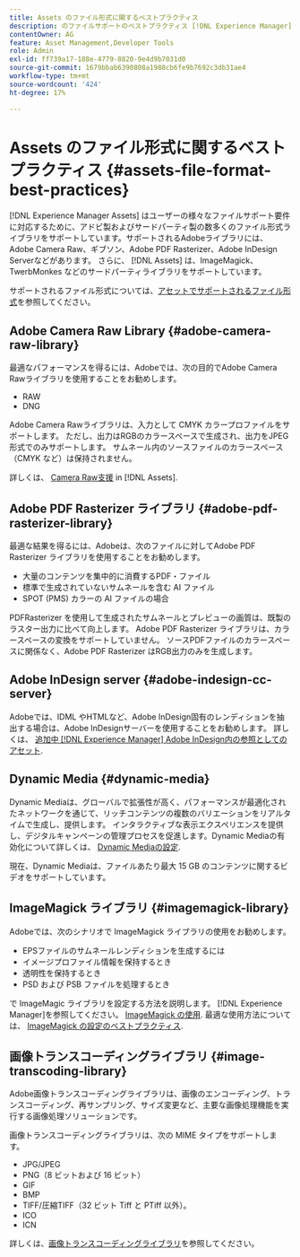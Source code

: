 ```yaml
---
title: Assets のファイル形式に関するベストプラクティス
description: のファイルサポートのベストプラクティス [!DNL Experience Manager] アセット。
contentOwner: AG
feature: Asset Management,Developer Tools
role: Admin
exl-id: ff739a17-188e-4779-8820-9e4d9b7031d0
source-git-commit: 1679bbab6390808a1988cb6fe9b7692c3db31ae4
workflow-type: tm+mt
source-wordcount: '424'
ht-degree: 17%

---
```


# Assets のファイル形式に関するベストプラクティス {#assets-file-format-best-practices}

[!DNL Experience Manager Assets] はユーザーの様々なファイルサポート要件に対応するために、アドビ製およびサードパーティ製の数多くのファイル形式ライブラリをサポートしています。サポートされるAdobeライブラリには、Adobe Camera Raw、ギブソン、Adobe PDF Rasterizer、Adobe InDesign Serverなどがあります。 さらに、 [!DNL Assets] は、ImageMagick、TwerbMonkes などのサードパーティライブラリをサポートしています。

サポートされるファイル形式については、[アセットでサポートされるファイル形式](assets-formats.md)を参照してください。

## Adobe Camera Raw Library {#adobe-camera-raw-library}

最適なパフォーマンスを得るには、Adobeでは、次の目的でAdobe Camera Rawライブラリを使用することをお勧めします。

* RAW
* DNG

Adobe Camera Rawライブラリは、入力として CMYK カラープロファイルをサポートします。 ただし、出力はRGBのカラースペースで生成され、出力をJPEG形式でのみサポートします。 サムネール内のソースファイルのカラースペース（CMYK など）は保持されません。

詳しくは、 [Camera Raw支援](camera-raw.md) in [!DNL Assets].

## Adobe PDF Rasterizer ライブラリ {#adobe-pdf-rasterizer-library}

最適な結果を得るには、Adobeは、次のファイルに対してAdobe PDF Rasterizer ライブラリを使用することをお勧めします。

* 大量のコンテンツを集中的に消費するPDF・ファイル
* 標準で生成されていないサムネールを含む AI ファイル
* SPOT (PMS) カラーの AI ファイルの場合

PDFRasterizer を使用して生成されたサムネールとプレビューの画質は、既製のラスター出力に比べて向上します。 Adobe PDF Rasterizer ライブラリは、カラースペースの変換をサポートしていません。 ソースPDFファイルのカラースペースに関係なく、Adobe PDF Rasterizer はRGB出力のみを生成します。

## Adobe InDesign server {#adobe-indesign-cc-server}

Adobeでは、IDML やHTMLなど、Adobe InDesign固有のレンディションを抽出する場合は、Adobe InDesignサーバーを使用することをお勧めします。 詳しくは、 [追加中 [!DNL Experience Manager] Adobe InDesign内の参照としてのアセット](managing-linked-subassets.md#add-aem-assets-as-references-in-adobe-indesign).

## Dynamic Media  {#dynamic-media}

Dynamic Mediaは、グローバルで拡張性が高く、パフォーマンスが最適化されたネットワークを通じて、リッチコンテンツの複数のバリエーションをリアルタイムで生成し、提供します。 インタラクティブな表示エクスペリエンスを提供し、デジタルキャンペーンの管理プロセスを促進します。Dynamic Mediaの有効化について詳しくは、 [Dynamic Mediaの設定](config-dynamic.md).

現在、Dynamic Mediaは、ファイルあたり最大 15 GB のコンテンツに関するビデオをサポートしています。

## ImageMagick ライブラリ {#imagemagick-library}

Adobeでは、次のシナリオで ImageMagick ライブラリの使用をお勧めします。

* EPSファイルのサムネールレンディションを生成するには
* イメージプロファイル情報を保持するとき
* 透明性を保持するとき
* PSD および PSB ファイルを処理するとき

で ImageMagic ライブラリを設定する方法を説明します。 [!DNL Experience Manager]を参照してください。 [ImageMagick の使用](media-handlers.md#an-example-using-imagemagick). 最適な使用方法については、 [ImageMagick の設定のベストプラクティス](best-practices-for-imagemagick.md).

## 画像トランスコーディングライブラリ {#image-transcoding-library}

Adobe画像トランスコーディングライブラリは、画像のエンコーディング、トランスコーディング、再サンプリング、サイズ変更など、主要な画像処理機能を実行する画像処理ソリューションです。

画像トランスコーディングライブラリは、次の MIME タイプをサポートします。

* JPG/JPEG
* PNG（8 ビットおよび 16 ビット）
* GIF
* BMP
* TIFF/圧縮TIFF（32 ビット Tiff と PTiff 以外）。
* ICO
* ICN

詳しくは、[画像トランスコーディングライブラリ](imaging-transcoding-library.md)を参照してください。

